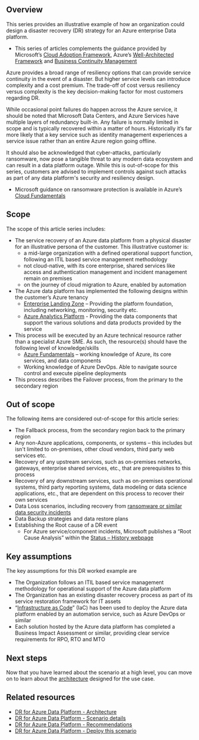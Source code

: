 ## Overview

This series provides an illustrative example of how an organization could design a disaster recovery (DR) strategy for an Azure enterprise Data platform.

- This series of articles complements the guidance provided by Microsoft’s [Cloud Adoption Framework](/azure/cloud-adoption-framework/ready/landing-zone/design-area/management-business-continuity-disaster-recovery), Azure’s [Well-Architected Framework](/azure/architecture/framework/) and [Business Continuity Management](/azure/availability-zones/business-continuity-management-program)

Azure provides a broad range of resiliency options that can provide service continuity in the event of a disaster. But higher service levels can introduce complexity and a cost premium. The trade-off of cost versus resiliency versus complexity is the key decision-making factor for most customers regarding DR.

While occasional point failures do happen across the Azure service, it should be noted that Microsoft Data Centers, and Azure Services have multiple layers of redundancy built-in. Any failure is normally limited in scope and is typically recovered within a matter of hours. Historically it’s far more likely that a key service such as identity management experiences a service issue rather than an entire Azure region going offline.

It should also be acknowledged that cyber-attacks, particularly ransomware, now pose a tangible threat to any modern data ecosystem and can result in a data platform outage. While this is out-of-scope for this series, customers are advised to implement controls against such attacks as part of any data platform's security and resiliency design.

- Microsoft guidance on ransomware protection is available in Azure’s [Cloud Fundamentals](/azure/security/fundamentals/backup-plan-to-protect-against-ransomware)

## Scope

The scope of this article series includes:

- The service recovery of an Azure data platform from a physical disaster for an illustrative persona of the customer. This illustrative customer is:
    - a mid-large organization with a defined operational support function, following an ITIL based service management methodology
    - not cloud-native, with its core enterprise, shared services like access and authentication management and incident management remain on premises
    - on the journey of cloud migration to Azure, enabled by automation
- The Azure data platform has implemented the following designs within the customer’s Azure tenancy
    - [Enterprise Landing Zone](/azure/cloud-adoption-framework/ready/landing-zone/#azure-landing-zone-conceptual-architecture) – Providing the platform foundation, including networking, monitoring, security etc.
    - [Azure Analytics Platform](https://github.com/Azure/azure-synapse-analytics-end2end) - Providing the data components that support the various solutions and data products provided by the service
- This process will be executed by an Azure technical resource rather than a specialist Azure SME. As such, the resource(s) should have the following level of knowledge/skills
    - [Azure Fundamentals](/certifications/exams/az-900) – working knowledge of Azure, its core services, and data components
    - Working knowledge of Azure DevOps. Able to navigate source control and execute pipeline deployments
- This process describes the Failover process, from the primary to the secondary region

## Out of scope

The following items are considered out-of-scope for this article series:

- The Fallback process, from the secondary region back to the primary region  
- Any non-Azure applications, components, or systems – this includes but isn't limited to on-premises, other cloud vendors, third party web services etc.
- Recovery of any upstream services, such as on-premises networks, gateways, enterprise shared services, etc., that are prerequisites to this process
- Recovery of any downstream services, such as on-premises operational systems, third party reporting systems, data modeling or data science applications, etc., that are dependent on this process to recover their own services
- Data Loss scenarios, including recovery from [ransomware or similar data security incidents](https://learn.microsoft.com/en-us/azure/security/fundamentals/backup-plan-to-protect-against-ransomware)
- Data Backup strategies and data restore plans
- Establishing the Root cause of a DR event
    - For Azure service/component incidents, Microsoft publishes a “Root Cause Analysis” within the [Status – History webpage](https://azure.status.microsoft/en-us/status/history/)


## Key assumptions

The key assumptions for this DR worked example are

- The Organization follows an ITIL based service management methodology for operational support of the Azure data platform 
- The Organization has an existing disaster recovery process as part of its service restoration framework for IT assets 
- “[Infrastructure as Code](/azure/architecture/framework/devops/automation-infrastructure)” (IaC) has been used to deploy the Azure data platform enabled by an automation service, such as Azure DevOps or similar
- Each solution hosted by the Azure data platform has completed a Business Impact Assessment or similar, providing clear service requirements for RPO, RTO and MTO

## Next steps

Now that you have learned about the scenario at a high level, you can move on to learn about the [architecture](../disaster-recovery/dr-for-azure-data-platform-architecture.yml) designed for the use case.

## Related resources

- [DR for Azure Data Platform - Architecture](dr-for-azure-data-platform-architecture.yml)
- [DR for Azure Data Platform - Scenario details](dr-for-azure-data-platform-scenario-details.yml)
- [DR for Azure Data Platform - Recommendations](dr-for-azure-data-platform-recommendations.yml)
- [DR for Azure Data Platform - Deploy this scenario](dr-for-azure-data-platform-deploy-this-scenario.yml)
